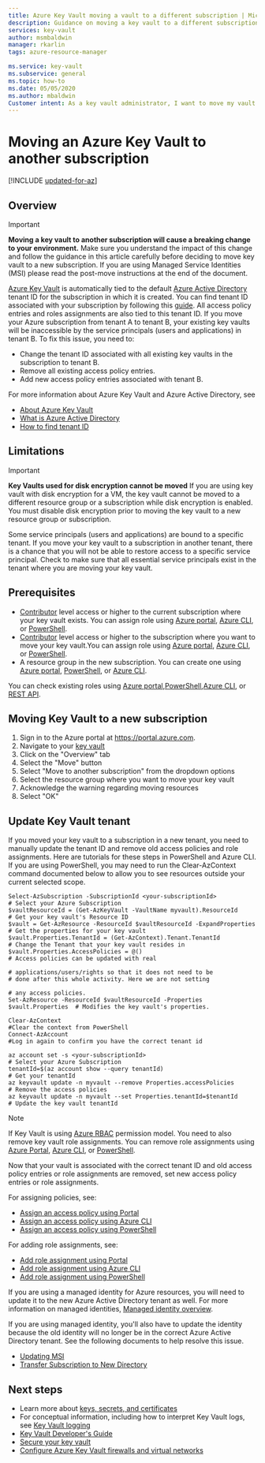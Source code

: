 ```yaml
---
title: Azure Key Vault moving a vault to a different subscription | Microsoft Docs
description: Guidance on moving a key vault to a different subscription.
services: key-vault
author: msmbaldwin
manager: rkarlin
tags: azure-resource-manager

ms.service: key-vault
ms.subservice: general
ms.topic: how-to
ms.date: 05/05/2020
ms.author: mbaldwin
Customer intent: As a key vault administrator, I want to move my vault to another subscription.
---
```


# Moving an Azure Key Vault to another subscription

[!INCLUDE [updated-for-az](../../../includes/updated-for-az.md)]

## Overview

> [!IMPORTANT]
> **Moving a key vault to another subscription will cause a breaking change to your environment.**
> Make sure you understand the impact of this change and follow the guidance in this article carefully before deciding to move key vault to a new subscription.
> If you are using Managed Service Identities (MSI) please read the post-move instructions at the end of the document. 

[Azure Key Vault](overview.md) is automatically tied to the default [Azure Active Directory](https://docs.microsoft.com/azure/active-directory/fundamentals/active-directory-whatis) tenant ID for the subscription in which it is created. You can find tenant ID associated with your subscription by following this [guide](https://docs.microsoft.com/azure/active-directory/fundamentals/active-directory-how-to-find-tenant). All access policy entries and roles assignments are also tied to this tenant ID.  If you move your Azure subscription from tenant A to tenant B, your existing key vaults will be inaccessible by the service principals (users and applications) in tenant B. To fix this issue, you need to:

* Change the tenant ID associated with all existing key vaults in the subscription to tenant B.
* Remove all existing access policy entries.
* Add new access policy entries associated with tenant B.

For more information about Azure Key Vault and Azure Active Directory, see
- [About Azure Key Vault](overview.md)
- [What is Azure Active Directory](https://docs.microsoft.com/azure/active-directory/fundamentals/active-directory-whatis)
- [How to find tenant ID](https://docs.microsoft.com/azure/active-directory/fundamentals/active-directory-how-to-find-tenant)

## Limitations

> [!IMPORTANT]
> **Key Vaults used for disk encryption cannot be moved**
> If you are using key vault with disk encryption for a VM, the key vault cannot be moved to a different resource group or a subscription while disk encryption is enabled. You must disable disk encryption prior to moving the key vault to a new resource group or subscription. 

Some service principals (users and applications) are bound to a specific tenant. If you move your key vault to a subscription in another tenant, there is a chance that you will not be able to restore access to a specific service principal. Check to make sure that all essential service principals exist in the tenant where you are moving your key vault.

## Prerequisites

* [Contributor](https://docs.microsoft.com/azure/role-based-access-control/built-in-roles#contributor) level access or higher to the current subscription where your key vault exists. You can assign role using [Azure portal](https://docs.microsoft.com/azure/role-based-access-control/role-assignments-portal), [Azure CLI](https://docs.microsoft.com/azure/role-based-access-control/role-assignments-cli), or [PowerShell](https://docs.microsoft.com/azure/role-based-access-control/role-assignments-powershell).
* [Contributor](https://docs.microsoft.com/azure/role-based-access-control/built-in-roles#contributor) level access or higher to the subscription where you want to move your key vault.You can assign role using [Azure portal](https://docs.microsoft.com/azure/role-based-access-control/role-assignments-portal), [Azure CLI](https://docs.microsoft.com/azure/role-based-access-control/role-assignments-cli), or [PowerShell](https://docs.microsoft.com/azure/role-based-access-control/role-assignments-powershell).
* A resource group in the new subscription. You can create one using [Azure portal](https://docs.microsoft.com/azure/azure-resource-manager/management/manage-resource-groups-portal), [PowerShell](https://docs.microsoft.com/azure/azure-resource-manager/management/manage-resource-groups-powershell), or [Azure CLI](https://docs.microsoft.com/azure/azure-resource-manager/management/manage-resource-groups-cli).

You can check existing roles using [Azure portal](https://docs.microsoft.com/azure/role-based-access-control/role-assignments-list-portal),[PowerShell](https://docs.microsoft.com/azure/role-based-access-control/role-assignments-list-powershell),[Azure CLI](https://docs.microsoft.com/azure/role-based-access-control/role-assignments-list-cli), or [REST API](https://docs.microsoft.com/azure/role-based-access-control/role-assignments-list-rest).


## Moving Key Vault to a new subscription

1. Sign in to the Azure portal at https://portal.azure.com.
2. Navigate to your [key vault](overview.md)
3. Click on the "Overview" tab
4. Select the "Move" button
5. Select "Move to another subscription" from the dropdown options
6. Select the resource group where you want to move your key vault
7. Acknowledge the warning regarding moving resources
8. Select "OK"

## Update Key Vault tenant

If you moved your key vault to a subscription in a new tenant, you need to manually update the tenant ID and remove old access policies and role assignments. Here are tutorials for these steps in PowerShell and Azure CLI. If you are using PowerShell, you may need to run the Clear-AzContext command documented below to allow you to see resources outside your current selected scope. 

```azurepowershell
Select-AzSubscription -SubscriptionId <your-subscriptionId>                # Select your Azure Subscription
$vaultResourceId = (Get-AzKeyVault -VaultName myvault).ResourceId          # Get your key vault's Resource ID 
$vault = Get-AzResource -ResourceId $vaultResourceId -ExpandProperties     # Get the properties for your key vault
$vault.Properties.TenantId = (Get-AzContext).Tenant.TenantId               # Change the Tenant that your key vault resides in
$vault.Properties.AccessPolicies = @()                                     # Access policies can be updated with real
                                                                           # applications/users/rights so that it does not need to be                             # done after this whole activity. Here we are not setting 
                                                                           # any access policies. 
Set-AzResource -ResourceId $vaultResourceId -Properties $vault.Properties  # Modifies the key vault's properties.

Clear-AzContext                                                            #Clear the context from PowerShell
Connect-AzAccount                                                          #Log in again to confirm you have the correct tenant id
````

```azurecli
az account set -s <your-subscriptionId>                                    # Select your Azure Subscription
tenantId=$(az account show --query tenantId)                               # Get your tenantId
az keyvault update -n myvault --remove Properties.accessPolicies           # Remove the access policies
az keyvault update -n myvault --set Properties.tenantId=$tenantId          # Update the key vault tenantId
```

> [!NOTE]
> If Key Vault is using [Azure RBAC](https://docs.microsoft.com/azure/role-based-access-control/overview) permission model. You need to also remove key vault role assignments. You can remove role assignments using [Azure Portal](https://docs.microsoft.com/azure/role-based-access-control/role-assignments-portal), [Azure CLI](https://docs.microsoft.com/azure/role-based-access-control/role-assignments-cli), or [PowerShell](https://docs.microsoft.com/azure/role-based-access-control/role-assignments-powershell). 

Now that your vault is associated with the correct tenant ID and old access policy entries or role assignments are removed, set new access policy entries or role assignments.

For assigning policies, see:
- [Assign an access policy using Portal](assign-access-policy-portal.md)
- [Assign an access policy using Azure CLI](assign-access-policy-cli.md)
- [Assign an access policy using PowerShell](assign-access-policy-powershell.md)

For adding role assignments, see:
- [Add role assignment using Portal](https://docs.microsoft.com/azure/role-based-access-control/role-assignments-portal)
- [Add role assignment using Azure CLI](https://docs.microsoft.com/azure/role-based-access-control/role-assignments-cli)
- [Add role assignment using PowerShell](https://docs.microsoft.com/azure/role-based-access-control/role-assignments-powershell)

If you are using a managed identity for Azure resources, you will need to update it to the new Azure Active Directory tenant as well. For more information on managed identities, [Managed identity overview](../../active-directory/managed-identities-azure-resources/overview.md).

If you are using managed identity, you'll also have to update the identity because the old identity will no longer be in the correct Azure Active Directory tenant. See the following documents to help resolve this issue. 

* [Updating MSI](../../active-directory/managed-identities-azure-resources/known-issues.md#transferring-a-subscription-between-azure-ad-directories)
* [Transfer Subscription to New Directory](../../role-based-access-control/transfer-subscription.md)

## Next steps

- Learn more about [keys, secrets, and certificates](about-keys-secrets-certificates.md)
- For conceptual information, including how to interpret Key Vault logs, see [Key Vault logging](logging.md)
- [Key Vault Developer's Guide](../general/developers-guide.md)
- [Secure your key vault](secure-your-key-vault.md)
- [Configure Azure Key Vault firewalls and virtual networks](network-security.md)
